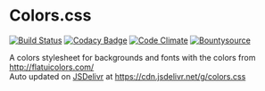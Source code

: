 # Colors.css

[![Build Status](https://travis-ci.org/eustasy/Colors.css.svg?branch=master)](https://travis-ci.org/eustasy/Colors.css)
[![Codacy Badge](https://api.codacy.com/project/badge/Grade/29cee817aa88454996d8863b61d05120)](https://www.codacy.com/app/lewisgoddard/Colors.css?utm_source=github.com&amp;utm_medium=referral&amp;utm_content=eustasy/Colors.css&amp;utm_campaign=Badge_Grade)
[![Code Climate](https://codeclimate.com/github/eustasy/colors.css/badges/gpa.svg)](https://codeclimate.com/github/eustasy/colors.css)
[![Bountysource](https://www.bountysource.com/badge/tracker?tracker_id=4691114)](https://www.bountysource.com/teams/eustasy/issues?tracker_ids=4691114)

A colors stylesheet for backgrounds and fonts with the colors from http://flatuicolors.com/  
Auto updated on [JSDelivr](http://www.jsdelivr.com/?query=colors.css) at https://cdn.jsdelivr.net/g/colors.css
